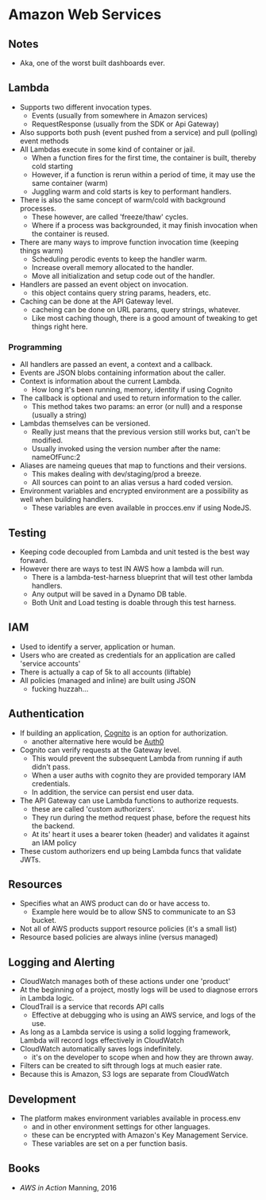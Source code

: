 # Amazon Web Services

## Notes

* Aka, one of the worst built dashboards ever.

## Lambda

* Supports two different invocation types.
  * Events (usually from somewhere in Amazon services)
  * RequestResponse (usually from the SDK or Api Gateway)
* Also supports both push (event pushed from a service) and 
    pull (polling) event methods
* All Lambdas execute in some kind of container or jail.
  * When a function fires for the first time, the container is built, thereby cold starting
  * However, if a function is rerun within a period of time, it may use the same container (warm)
  * Juggling warm and cold starts is key to performant handlers.
* There is also the same concept of warm/cold with background processes.
  * These however, are called 'freeze/thaw' cycles.
  * Where if a process was backgrounded, it may finish invocation when the container is reused.
* There are many ways to improve function invocation time (keeping things warm)
  * Scheduling perodic events to keep the handler warm.
  * Increase overall memory allocated to the handler.
  * Move all initialization and setup code out of the handler.
* Handlers are passed an event object on invocation.
  * this object contains query string params, headers, etc.
* Caching can be done at the API Gateway level.
  * cacheing can be done on URL params, query strings, whatever.
  * Like most caching though, there is a good amount of tweaking to get things right here.

### Programming

* All handlers are passed an event, a context and a callback.
* Events are JSON blobs containing information about the caller.
* Context is information about the current Lambda. 
  * How long it's been running, memory, identity if using Cognito
* The callback is optional and used to return information to the caller.
  * This method takes two params: an error (or null) and a response (usually a string)
* Lambdas themselves can be versioned. 
  * Really just means that the previous version still works but, can't be modified.
  * Usually invoked using the version number after the name: nameOfFunc:2 
* Aliases are nameing queues that map to functions and their versions.
  * This makes dealing with dev/staging/prod a breeze.
  * All sources can point to an alias versus a hard coded version.
* Environment variables and encrypted environment are a possibility as well when building handlers.
  * These variables are even available in procces.env if using NodeJS.

## Testing

* Keeping code decoupled from Lambda and unit tested is the best way forward. 
* However there are ways to test IN AWS how a lambda will run.
  * There is a lambda-test-harness blueprint that will test other lambda handlers.
  * Any output will be saved in a Dynamo DB table.
  * Both Unit and Load testing is doable through this test harness.

## IAM

* Used to identify a server, application or human.
* Users who are created as credentials for an application are called 'service accounts'
* There is actually a cap of 5k to all accounts (liftable)
* All policies (managed and inline) are built using JSON
  * fucking huzzah...

## Authentication

* If building an application, [Cognito][cog] is an option for authorization.
  * another alternative here would be [Auth0][au0]
* Cognito can verify requests at the Gateway level.
  * This would prevent the subsequent Lambda from running if auth didn't pass.
  * When a user auths with cognito they are provided temporary IAM credentials.
  * In addition, the service can persist end user data.
* The API Gateway can use Lambda functions to authorize requests.
  * these are called 'custom authorizers'.
  * They run during the method request phase, before the request hits the backend.
  * At its' heart it uses a bearer token (header) and validates it against an IAM policy
* These custom authorizers end up being Lambda funcs that validate JWTs.

## Resources

* Specifies what an AWS product can do or have access to.
  * Example here would be to allow SNS to communicate to an S3 bucket.
* Not all of AWS products support resource policies (it's a small list)
* Resource based policies are always inline (versus managed)

## Logging and Alerting

* CloudWatch manages both of these actions under one 'product'
* At the beginning of a project, 
    mostly logs will be used to diagnose errors in Lambda logic.
* CloudTrail is a service that records API calls
  * Effective at debugging who is using an AWS service, and logs of the use.
* As long as a Lambda service is using a solid logging framework, 
    Lambda will record logs effectively in CloudWatch
* CloudWatch automatically saves logs indefinitely.
  * it's on the developer to scope when and how they are thrown away.
* Filters can be created to sift through logs at much easier rate.
* Because this is Amazon, S3 logs are separate from CloudWatch

## Development

* The platform makes environment variables available in process.env
  * and in other environment settings for other languages.
  * these can be encrypted with Amazon's Key Management Service.
  * These variables are set on a per function basis.

## Books

* _AWS in Action_ Manning, 2016

[cog]: https://aws.amazon.com/cognito
[au0]: https://auth0.com/
